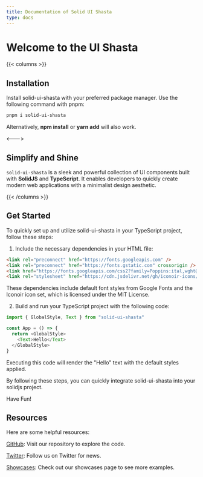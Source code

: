 ```yaml
---
title: Documentation of Solid UI Shasta
type: docs
---
```


# Welcome to the UI Shasta

{{< columns >}}

## Installation

Install solid-ui-shasta with your preferred package manager. Use the following command with pnpm:

```sh
pnpm i solid-ui-shasta
```

Alternatively, **npm install** or **yarn add** will also work.

<--->

## Simplify and Shine

`solid-ui-shasta` is a sleek and powerful collection of UI components built with **SolidJS** and **TypeScript**. It enables developers to quickly create modern web applications with a minimalist design aesthetic.

{{< /columns >}}

## Get Started

To quickly set up and utilize solid-ui-shasta in your TypeScript project, follow these steps:

1. Include the necessary dependencies in your HTML file:

```html
<link rel="preconnect" href="https://fonts.googleapis.com" />
<link rel="preconnect" href="https://fonts.gstatic.com" crossorigin />
<link href="https://fonts.googleapis.com/css2?family=Poppins:ital,wght@0,100;0,200;0,300;0,400;0,500;0,600;0,700;0,800;0,900;1,100;1,200;1,300;1,400;1,500;1,600;1,700;1,800;1,900&display=swap" rel="stylesheet" />
<link rel="stylesheet" href="https://cdn.jsdelivr.net/gh/iconoir-icons/iconoir@main/css/iconoir.css">
```

These dependencies include default font styles from Google Fonts and the Iconoir icon set, which is licensed under the MIT License.

2. Build and run your TypeScript project with the following code:
```ts
import { GlobalStyle, Text } from "solid-ui-shasta"

const App = () => {
  return <GlobalStyle>
    <Text>Hello</Text>
  </GlobalStyle>
}
```
Executing this code will render the "Hello" text with the default styles applied.

By following these steps, you can quickly integrate solid-ui-shasta into your solidjs project. 

Have Fun!

## Resources

Here are some helpful resources:

[GitHub](): Visit our repository to explore the code.

[Twitter](): Follow us on Twitter for news.

[Showcases](): Check out our showcases page to see more examples.
